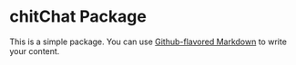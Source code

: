 # chitChat Package

This is a simple package. You can use
[Github-flavored Markdown](https://guides.github.com/features/mastering-markdown/)
to write your content.